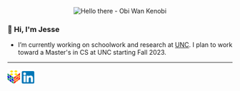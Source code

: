 <p align="center">
  <img src="https://media.giphy.com/media/xTiIzJSKB4l7xTouE8/giphy.gif" alt="Hello there - Obi Wan Kenobi">
 </p>
  
### 👋 Hi, I'm Jesse

- I’m currently working on schoolwork and research at [UNC](https://unc.edu). I plan to work toward a Master's in CS at UNC starting Fall 2023.
<!-- - 🌱 I’m learning about files and databases (COMP421), operating systems ([COMP530](https://www.cs.unc.edu/~porter/courses/comp530/f22/)), digital logic and computer design ([COMP541](https://comp541.web.unc.edu)), and elementary number theory (MATH533). -->


---

<a href="https://jessewei.dev"><img width=28px src="img/jesseweidev-logo.jpg"></a> <a href="https://www.linkedin.com/in/jessew13/"><img width=28px src="img/linkedin-logo.jpg"></a>
